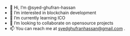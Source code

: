 - 👋 Hi, I’m @syed-ghufran-hassan
- 👀 I’m interested in blockchain development
- 🌱 I’m currently learning ICO
- 💞️ I’m looking to collaborate on opensource projects
- 📫 You can reach me at syedghufranhassan@gmail.com
.
<!---
syed-ghufran-hassan/syed-ghufran-hassan is a ✨ special ✨ repository because its `README.md` (this file) appears on your GitHub profile.
You can click the Preview link to take a look at your changes.
--->
